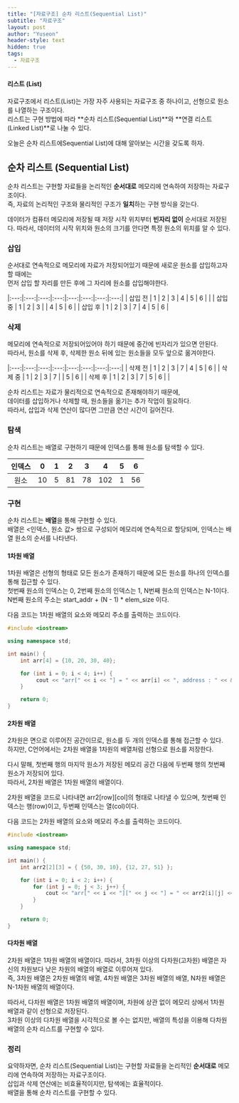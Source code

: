 ```yaml
---
title: "[자료구조] 순차 리스트(Sequential List)"
subtitle: "자료구조"
layout: post
author: "Yuseon"
header-style: text
hidden: true
tags:
  - 자료구조
---
```


#### 리스트 (List)
자료구조에서 리스트(List)는 가장 자주 사용되는 자료구조 중 하나이고, 선형으로 원소를 나열하는 구조이다.  
리스트는 구현 방법에 따라 **순차 리스트(Sequential List)**와 **연결 리스트(Linked List)**로 나눌 수 있다.  

오늘은 순차 리스트에Sequential List)에 대해 알아보는 시간을 갖도록 하자.  

## 순차 리스트 (Sequential List)
순차 리스트는 구현할 자료들을 논리적인 **순서대로** 메모리에 연속하여 저장하는 자료구조이다.  
즉, 자료의 논리적인 구조와 물리적인 구조가 **일치**하는 구현 방식을 갖는다.  

데이터가 컴퓨터 메모리에 저장될 때 저장 시작 위치부터 **빈자리 없이** 순서대로 저장된다. 따라서, 데이터의 시작 위치와 원소의 크기를 안다면 특정 원소의 위치를 알 수 있다.  

### 삽입
순서대로 연속적으로 메모리에 자료가 저장되어있기 때문에 새로운 원소를 삽입하고자 할 때에는  
먼저 삽입 할 자리를 만든 후에 그 자리에 원소를 삽입해야한다.  

|:---:|:---:|:---:|:---:|:---:|:---:|:---:|:---:|
| 삽입 전 | 1 | 2 | 3 | 4 | 5 | 6 |   |
| 삽입 중 | 1 | 2 | 3 |   | 4 | 5 | 6 |
| 삽입 후 | 1 | 2 | 3 | 7 | 4 | 5 | 6 |


### 삭제
메모리에 연속적으로 저장되어있어야 하기 때문에 중간에 빈자리가 있으면 안된다.  
따라서, 원소를 삭제 후, 삭제한 원소 뒤에 있는 원소들을 모두 앞으로 옮겨야한다.  

|:---:|:---:|:---:|:---:|:---:|:---:|:---:|:---:|
| 삭제 전 | 1 | 2 | 3 | 7 | 4 | 5 | 6 |
| 삭제 중 | 1 | 2 | 3 | 7 |   | 5 | 6 |
| 삭제 후 | 1 | 2 | 3 | 7 | 5 | 6 |   |

순차 리스트는 자료가 물리적으로 연속적으로 존재해야하기 때문에,  
데이터를 삽입하거나 삭제할 때, 원소들을 옮기는 추가 작업이 필요하다.  
따라서, 삽입과 삭제 연산이 많다면 그만큼 연산 시간이 길어진다.  

### 탐색
순차 리스트는 배열로 구현하기 때문에 인덱스를 통해 원소를 탐색할 수 있다.  

| 인덱스 | 0 | 1 | 2 | 3 | 4 | 5 | 6 |
|:---:|:---:|:---:|:---:|:---:|:---:|:---:|:---:|
| 원소 | 10 | 5 | 81 | 78 | 102 | 1 | 56 |

### 구현
순차 리스트는 **배열**을 통해 구현할 수 있다.  
배열은 <인덱스, 원소 값> 쌍으로 구성되어 메모리에 연속적으로 할당되며, 인덱스는 배열 원소의 순서를 나타낸다.  

#### 1차원 배열
1차원 배열은 선형의 형태로 모든 원소가 존재하기 때문에 모든 원소를 하나의 인덱스를 통해 접근할 수 있다.  
첫번째 원소의 인덱스는 0, 2번째 원소의 인덱스는 1, N번째 원소의 인덱스는 N-1이다.  
N번째 원소의 주소는 start_addr + (N - 1) * elem_size 이다.  

다음 코드는 1차원 배열의 요소와 메모리 주소를 출력하는 코드이다.  

```cpp
#include <iostream>

using namespace std;

int main() {
    int arr[4] = {10, 20, 30, 40};

    for (int i = 0; i < 4; i++) {
         cout << "arr[" << i << "] = " << arr[i] << ", address : " << &arr[i] << endl;
    }

    return 0;
}
```

#### 2차원 배열
2차원은 면으로 이루어진 공간이므로, 원소를 두 개의 인덱스를 통해 접근할 수 있다.  
하지만, C언어에서는 2차원 배열을 1차원의 배열처럼 선형으로 원소를 저장한다.  

다시 말해, 첫번째 행의 마지막 원소가 저장된 메모리 공간 다음에 두번째 행의 첫번째 원소가 저장되어 있다.  
따라서, 2차원 배열은 1차원 배열의 배열이다.  

2차원 배열을 코드로 나타내면 arr2[row][col]의 형태로 나타낼 수 있으며, 첫번째 인덱스는 행(row)이고, 두번째 인덱스는 열(col)이다.  

다음 코드는 2차원 배열의 요소와 메모리 주소를 출력하는 코드이다.  
```cpp
#include <iostream>

using namespace std;

int main() {
    int arr2[2][3] = { {50, 30, 10}, {12, 27, 51} };

    for (int i = 0; i < 2; i++) {
        for (int j = 0; j < 3; j++) {
            cout << "arr[" << i << "][" << j << "] = " << arr2[i][j] << ", address : " << &arr2[i][j] << endl;
        }
    }

    return 0;
}
```


#### 다차원 배열
2차원 배열은 1차원 배열의 배열이다. 따라서, 3차원 이상의 다차원(고차원) 배열은 자신의 차원보다 낮은 차원의 배열의 배열로 이루어져 있다.  
즉, 3차원 배열은 2차원 배열의 배열, 4차원 배열은 3차원 배열의 배열, N차원 배열은 N-1차원 배열의 배열이다.  

따라서, 다차원 배열은 1차원 배열의 배열이며, 차원에 상관 없이 메모리 상에서 1차원 배열과 같이 선형으로 저장된다.  
3차원 이상의 다차원 배열을 시각적으로 볼 수는 없지만, 배열의 특성을 이용해 다차원 배열의 순차 리스트를 구현할 수 있다.  

### 정리
요약하자면, 순차 리스트(Sequential List)는 구현할 자료들을 논리적인 **순서대로** 메모리에 연속하여 저장하는 자료구조이다.  
삽입과 삭제 연산에는 비효율적이지만, 탐색에는 효율적이다.  
배열을 통해 순차 리스트를 구현할 수 있다.  
<br>
